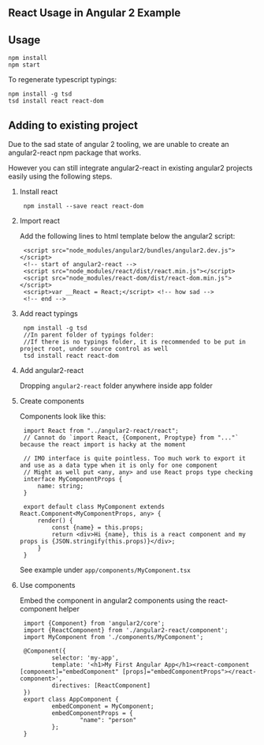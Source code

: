 ## React Usage in Angular 2 Example

## Usage

	npm install
	npm start

To regenerate typescript typings:

	npm install -g tsd
	tsd install react react-dom

## Adding to existing project

Due to the sad state of angular 2 tooling, we are unable to create an angular2-react npm package that works.

However you can still integrate angular2-react in existing angular2 projects easily using the following steps.

1. Install react
	
		npm install --save react react-dom

2. Import react

	Add the following lines to html template below the angular2 script:

		<script src="node_modules/angular2/bundles/angular2.dev.js"></script>
		<!-- start of angular2-react -->
		<script src="node_modules/react/dist/react.min.js"></script>
		<script src="node_modules/react-dom/dist/react-dom.min.js"></script>
		<script>var __React = React;</script> <!-- how sad -->
		<!-- end -->

3. Add react typings
	
		npm install -g tsd
		//In parent folder of typings folder:
		//If there is no typings folder, it is recommended to be put in project root, under source control as well
		tsd install react react-dom

4. Add angular2-react

	Dropping `angular2-react` folder anywhere inside app folder

5. Create components

	Components look like this:

		import React from "../angular2-react/react";
		// Cannot do `import React, {Component, Proptype} from "..."` because the react import is hacky at the moment

		// IMO interface is quite pointless. Too much work to export it and use as a data type when it is only for one component
		// Might as well put <any, any> and use React props type checking
		interface MyComponentProps {
			name: string;
		}

		export default class MyComponent extends React.Component<MyComponentProps, any> {
			render() {
				const {name} = this.props;
				return <div>Hi {name}, this is a react component and my props is {JSON.stringify(this.props)}</div>;
			}
		}

	See example under `app/components/MyComponent.tsx`

6. Use components

	Embed the component in angular2 components using the react-component helper

		import {Component} from 'angular2/core';
		import {ReactComponent} from './angular2-react/component';
		import MyComponent from './components/MyComponent';

		@Component({
				selector: 'my-app',
				template: '<h1>My First Angular App</h1><react-component [component]="embedComponent" [props]="embedComponentProps"></react-component>',
				directives: [ReactComponent]
		})
		export class AppComponent {
				embedComponent = MyComponent;
				embedComponentProps = {
						"name": "person"
				};
		}


